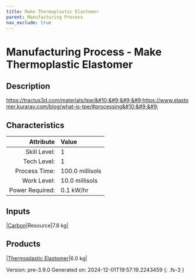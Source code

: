```yaml
---
title: Make Thermoplastic Elastomer
parent: Manufacturing Process
nav_exclude: true
---
```

# Manufacturing Process - Make Thermoplastic Elastomer

## Description
 &#10;&#9;&#9;&#9;https://tractus3d.com/materials/tpe/&#10;&#9;&#9;&#9;https://www.elastomer.kuraray.com/blog/what-is-tpe/#processing&#10;&#9;&#9;

## Characteristics

| Attribute      | Value |
|--------:|:------|
|Skill Level:|1|
|Tech Level:|1|
|Process Time:|100.0 millisols|
|Work Level:|10.0 millisols|
|Power Required:|0.1 kW/hr|

## Inputs

|[Carbon](../resource/carbon.html)|Resource|7.8 kg|

## Products

|[Thermoplastic Elastomer](../resource/thermoplastic-elastomer.html)|6.0 kg|


Version: pre-3.9.0 Generated on: 2024-12-01T19:57:19.2243459
{: .fs-3 }

